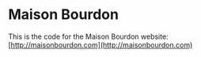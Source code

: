 # Maison Bourdon

This is the code for the Maison Bourdon website: [http://maisonbourdon.com](http://maisonbourdon.com)
